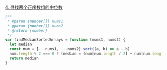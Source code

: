 [4. 寻找两个正序数组的中位数](https://leetcode.cn/problems/median-of-two-sorted-arrays/)

```javascript
/**
 * @param {number[]} nums1
 * @param {number[]} nums2
 * @return {number}
 */
var findMedianSortedArrays = function (nums1, nums2) {
  let median
  const num = [...nums1, ...nums2].sort((a, b) => a - b)
  num.length % 2 === 0 ? (median = (num[num.length / 2] + num[num.length / 2 - 1]) / 2) : (median = num[Math.floor(num.length / 2)])
  return median
}
```
